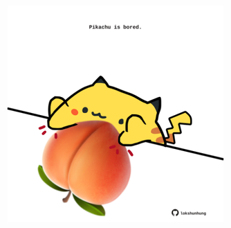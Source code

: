 <!-- built at 07/08/2021, 05:01:52 UTC -->
<p align="center">
  <img width="500" height="500" src="./ReadmeImage.svg">
</p>
